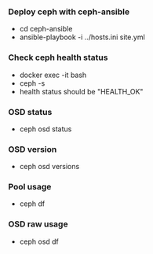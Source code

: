 ### Deploy ceph with ceph-ansible
- cd ceph-ansible
- ansible-playbook -i ../hosts.ini site.yml

### Check ceph health status
- docker exec -it <mgr-container> bash
- ceph -s
- health status should be "HEALTH_OK"

### OSD status
- ceph osd status

### OSD version
- ceph osd versions

### Pool usage
- ceph df

### OSD raw usage
- ceph osd df

